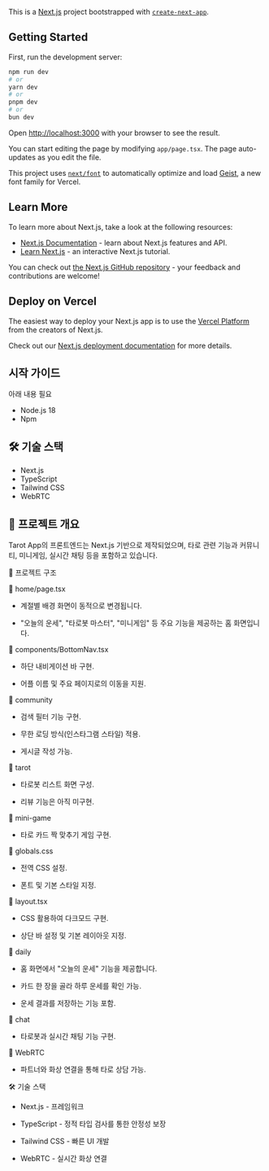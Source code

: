 This is a [Next.js](https://nextjs.org) project bootstrapped with [`create-next-app`](https://nextjs.org/docs/app/api-reference/cli/create-next-app).

## Getting Started

First, run the development server:

```bash
npm run dev
# or
yarn dev
# or
pnpm dev
# or
bun dev
```

Open [http://localhost:3000](http://localhost:3000) with your browser to see the result.

You can start editing the page by modifying `app/page.tsx`. The page auto-updates as you edit the file.

This project uses [`next/font`](https://nextjs.org/docs/app/building-your-application/optimizing/fonts) to automatically optimize and load [Geist](https://vercel.com/font), a new font family for Vercel.

## Learn More

To learn more about Next.js, take a look at the following resources:

- [Next.js Documentation](https://nextjs.org/docs) - learn about Next.js features and API.
- [Learn Next.js](https://nextjs.org/learn) - an interactive Next.js tutorial.

You can check out [the Next.js GitHub repository](https://github.com/vercel/next.js) - your feedback and contributions are welcome!

## Deploy on Vercel

The easiest way to deploy your Next.js app is to use the [Vercel Platform](https://vercel.com/new?utm_medium=default-template&filter=next.js&utm_source=create-next-app&utm_campaign=create-next-app-readme) from the creators of Next.js.

Check out our [Next.js deployment documentation](https://nextjs.org/docs/app/building-your-application/deploying) for more details.

## 시작 가이드
아래 내용 필요
- Node.js 18
- Npm




## 🛠 기술 스택
- Next.js
- TypeScript
- Tailwind CSS
- WebRTC

## 🚀 프로젝트 개요

Tarot App의 프론트엔드는 Next.js 기반으로 제작되었으며, 타로 관련 기능과 커뮤니티, 미니게임, 실시간 채팅 등을 포함하고 있습니다.

📂 프로젝트 구조

🔹 home/page.tsx

- 계절별 배경 화면이 동적으로 변경됩니다.

- "오늘의 운세", "타로봇 마스터", "미니게임" 등 주요 기능을 제공하는 홈 화면입니다.

🔹 components/BottomNav.tsx

- 하단 내비게이션 바 구현.

- 어플 이름 및 주요 페이지로의 이동을 지원.

🔹 community

- 검색 필터 기능 구현.

- 무한 로딩 방식(인스타그램 스타일) 적용.

- 게시글 작성 가능.

🔹 tarot

- 타로봇 리스트 화면 구성.

- 리뷰 기능은 아직 미구현.

🔹 mini-game

- 타로 카드 짝 맞추기 게임 구현.

🔹 globals.css

- 전역 CSS 설정.

- 폰트 및 기본 스타일 지정.

🔹 layout.tsx

- CSS 활용하여 다크모드 구현.

- 상단 바 설정 및 기본 레이아웃 지정.

🔹 daily

- 홈 화면에서 "오늘의 운세" 기능을 제공합니다.

- 카드 한 장을 골라 하루 운세를 확인 가능.

- 운세 결과를 저장하는 기능 포함.

🔹 chat

- 타로봇과 실시간 채팅 기능 구현.

🔹 WebRTC

- 파트너와 화상 연결을 통해 타로 상담 가능.

🛠 기술 스택

- Next.js - 프레임워크

- TypeScript - 정적 타입 검사를 통한 안정성 보장

- Tailwind CSS - 빠른 UI 개발

- WebRTC - 실시간 화상 연결



